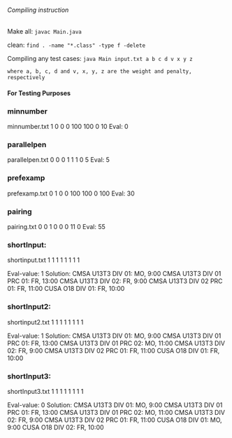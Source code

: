 
###### Compiling instruction
Make all:
    `javac Main.java`

clean:
    `find . -name "*.class" -type f -delete`    

Compiling any test cases:
    `java Main input.txt a b c d v x y z` 

    where a, b, c, d and v, x, y, z are the weight and penalty, respectively


#### For Testing Purposes

### minnumber
minnumber.txt 1 0 0 0 100 100 0 10
Eval: 0

### parallelpen
parallelpen.txt 0 0 0 1 1 1 0 5
Eval: 5

### prefexamp
prefexamp.txt 0 1 0 0 100 100 0 100
Eval: 30

### pairing 
pairing.txt 0 0 1 0 0 0 11 0
Eval: 55

### shortInput:
shortinput.txt 1 1 1 1 1 1 1 1

Eval-value: 1
Solution:
CMSA U13T3 DIV 01: MO, 9:00
CMSA U13T3 DIV 01 PRC 01: FR, 13:00
CMSA U13T3 DIV 02: FR, 9:00
CMSA U13T3 DIV 02 PRC 01: FR, 11:00
CUSA O18 DIV 01: FR, 10:00

### shortInput2:
shortinput2.txt 1 1 1 1 1 1 1 1

Eval-value: 1
Solution:
CMSA U13T3 DIV 01: MO, 9:00
CMSA U13T3 DIV 01 PRC 01: FR, 13:00
CMSA U13T3 DIV 01 PRC 02: MO, 11:00
CMSA U13T3 DIV 02: FR, 9:00
CMSA U13T3 DIV 02 PRC 01: FR, 11:00
CUSA O18 DIV 01: FR, 10:00

### shortInput3:
shortInput3.txt 1 1 1 1 1 1 1 1

Eval-value: 0
Solution:
CMSA U13T3 DIV 01: MO, 9:00
CMSA U13T3 DIV 01 PRC 01: FR, 13:00
CMSA U13T3 DIV 01 PRC 02: MO, 11:00
CMSA U13T3 DIV 02: FR, 9:00
CMSA U13T3 DIV 02 PRC 01: FR, 11:00
CUSA O18 DIV 01: MO, 9:00
CUSA O18 DIV 02: FR, 10:00
